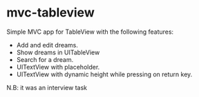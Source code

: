 # mvc-tableview
Simple MVC app for TableView with the following features:
- Add and edit dreams.
- Show dreams in UITableView
- Search for a dream.
- UITextView with placeholder.
- UITextView with dynamic height while pressing on return key.


N.B: it was an interview task
